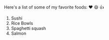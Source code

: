 Here's a list of some of my favorite foods: :heart: :smile: :+1:
1. Sushi
2. Rice Bowls
3. Spaghetti squash 
4. Salmon
